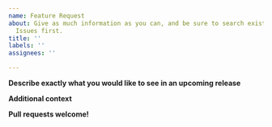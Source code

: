 ```yaml
---
name: Feature Request
about: Give as much information as you can, and be sure to search existing
  Issues first.
title: ''
labels: ''
assignees: ''

---
```


**Describe exactly what you would like to see in an upcoming release**
<!-- Give a clear and concise description of the new feature or behaviour, and
reasons why you think it would be useful. -->

**Additional context**
<!-- Add documents (technical specifications, design documents, etc.) and other useful information here. -->

**Pull requests welcome!**
<!-- This is an Open Source project - please consider contributing code yourself
(please read the Contributors Manual and the Contributors Guide before starting any work). -->
